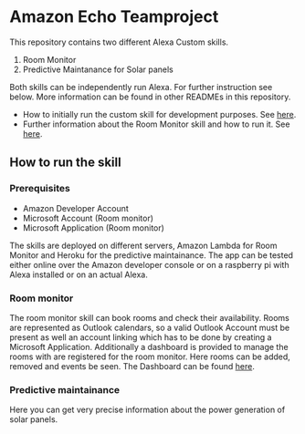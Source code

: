Amazon Echo Teamproject
=======================
This repository contains two different Alexa Custom skills.
1. Room Monitor
2. Predictive Maintanance for Solar panels

Both skills can be independently run Alexa. For further instruction see below. More information can be found in other READMEs in this repository.
* How to initially run the custom skill for development purposes. See [here](00_doc/README_HowToTestCustomSkill.md).
* Further information about the Room Monitor skill and how to run it. See [here](03_room_monitor/README.md).


## How to run the skill
### Prerequisites 
* Amazon Developer Account
* Microsoft Account (Room monitor)
* Microsoft Application (Room monitor)

The skills are deployed on different servers, Amazon Lambda for Room Monitor and Heroku for the predictive maintainance.
The app can be tested either online over the Amazon developer console or on a raspberry pi with Alexa installed or on an actual Alexa.


### Room monitor
The room monitor skill can book rooms and check their availability. Rooms are represented as Outlook calendars, so a valid Outlook Account must be present
as well an account linking which has to be done by creating a Microsoft Application.
Additionally a dashboard is provided to manage the rooms with are registered for the room monitor. Here rooms can be added, removed and events be seen.
The Dashboard can be found [here](https://ghk3pcg5q0.execute-api.us-east-1.amazonaws.com/dev).

### Predictive maintainance 
Here you can get very precise information about the power generation of solar panels.


